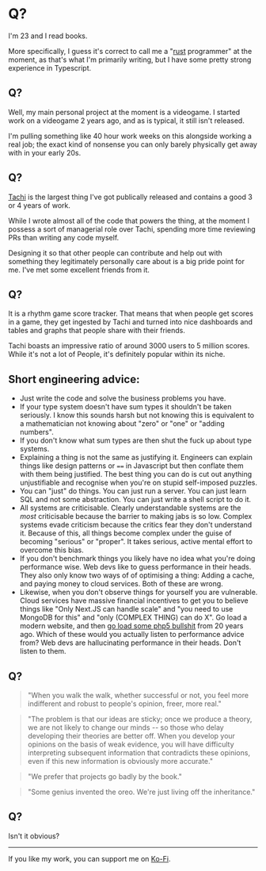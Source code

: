 # Q?

I'm 23 and I read books.

More specifically, I guess it's correct to call me a "[rust](https://github.com/rust-lang/rust) programmer" at the moment, as that's what I'm primarily writing, but I have some pretty strong experience in Typescript.

## Q?

Well, my main personal project at the moment is a videogame. I started work on a videogame 2 years ago, and as is typical, it still isn't released.

I'm pulling something like 40 hour work weeks on this alongside working a real job; the exact kind of nonsense you can only barely physically get away with in your early 20s.

## Q?

[Tachi](https://github.com/zkrising/Tachi) is the largest thing I've got publically released and contains a good 3 or 4 years of work.

While I wrote almost all of the code that powers the thing, at the moment I possess a sort of managerial role over Tachi, spending more time reviewing PRs than writing any code myself.

Designing it so that other people can contribute and help out with something they legitimately personally care about is a big pride point for me. I've met some excellent friends from it.

## Q?

It is a rhythm game score tracker. That means that when people get scores in a game, they get ingested by Tachi and turned into nice dashboards and tables and graphs that people share with their friends.

Tachi boasts an impressive ratio of around 3000 users to 5 million scores. While it's not a lot of People, it's definitely popular within its niche.

## Short engineering advice:

- Just write the code and solve the business problems you have.
- If your type system doesn't have sum types it shouldn't be taken seriously. I know this sounds harsh but not knowing this is equivalent to a mathematician not knowing about "zero" or "one" or "adding numbers".
- If you don't know what sum types are then shut the fuck up about type systems.
- Explaining a thing is not the same as justifying it. Engineers can explain things like design patterns or `==` in Javascript but then conflate them with them being justified. The best thing you can do is cut out anything unjustifiable and recognise when you're on stupid self-imposed puzzles.
- You can "just" do things. You can just run a server. You can just learn SQL and not some abstraction. You can just write a shell script to do it.
- All systems are criticisable. Clearly understandable systems are the *most* criticisable because the barrier to making jabs is so low. Complex systems evade criticism because the critics fear they don't understand it. Because of this, all things become complex under the guise of becoming "serious" or "proper". It takes serious, active mental effort to overcome this bias.  
- If you don't benchmark things you likely have no idea what you're doing performance wise. Web devs like to guess performance in their heads. They also only know two ways of of optimising a thing: Adding a cache, and paying money to cloud services. Both of these are wrong.
- Likewise, when you don't observe things for yourself you are vulnerable. Cloud services have massive financial incentives to get you to believe things like "Only Next.JS can handle scale" and "you need to use MongoDB for this" and "only (COMPLEX THING) can do X". Go load a modern website, and then [go load some php5 bullshit](https://auno.org/ao/char.php) from 20 years ago. Which of these would you actually listen to performance advice from? Web devs are hallucinating performance in their heads. Don't listen to them.

## Q?

> "When you walk the walk, whether successful or not, you feel more indifferent and robust to people's opinion, freer, more real."

> "The problem is that our ideas are sticky; once we produce a theory,
> we are not likely to change our minds -- so those who delay
> developing their theories are better off. When you develop your
> opinions on the basis of weak evidence, you will have difficulty
> interpreting subsequent information that contradicts these opinions,
> even if this new information is obviously more accurate."

> "We prefer that projects go badly by the book."

> "Some genius invented the oreo. We're just living off the inheritance."

## Q?

Isn't it obvious?

*****

If you like my work, you can support me on [Ko-Fi](https://ko-fi.com/zkrising).
